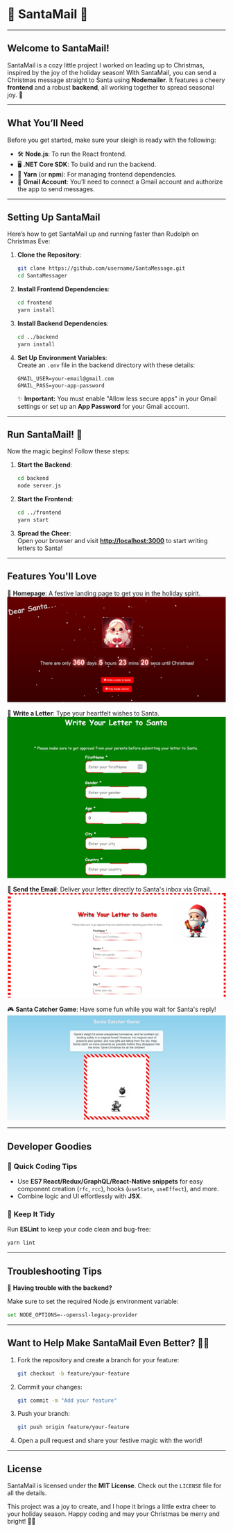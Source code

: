 # 🎅 **SantaMail** 🎄  

---

## **Welcome to SantaMail!**  

SantaMail is a cozy little project I worked on leading up to Christmas, inspired by the joy of the holiday season! With SantaMail, you can send a Christmas message straight to Santa using **Nodemailer**. It features a cheery **frontend** and a robust **backend**, all working together to spread seasonal joy. 🎁  

---

## **What You’ll Need**  

Before you get started, make sure your sleigh is ready with the following:  

- 🛠️ **Node.js**: To run the React frontend.  
- 🖥️ **.NET Core SDK**: To build and run the backend.  
- 🎀 **Yarn** (or **npm**): For managing frontend dependencies.  
- 📧 **Gmail Account**: You’ll need to connect a Gmail account and authorize the app to send messages.  

---

## **Setting Up SantaMail**  

Here’s how to get SantaMail up and running faster than Rudolph on Christmas Eve:  

1. **Clone the Repository**:  
   ```bash
   git clone https://github.com/username/SantaMessage.git
   cd SantaMessager
   ```  

2. **Install Frontend Dependencies**:  
   ```bash
   cd frontend
   yarn install
   ```  

3. **Install Backend Dependencies**:  
   ```bash
   cd ../backend
   yarn install
   ```  

4. **Set Up Environment Variables**:  
   Create an `.env` file in the backend directory with these details:  
   ```plaintext
   GMAIL_USER=your-email@gmail.com
   GMAIL_PASS=your-app-password
   ```  
   ✨ **Important:** You must enable "Allow less secure apps" in your Gmail settings or set up an **App Password** for your Gmail account.  

---

## **Run SantaMail!** 🎉  

Now the magic begins! Follow these steps:  

1. **Start the Backend**:  
   ```bash
   cd backend
   node server.js
   ```  

2. **Start the Frontend**:  
   ```bash
   cd ../frontend
   yarn start
   ```  

3. **Spread the Cheer**:  
   Open your browser and visit **[http://localhost:3000](http://localhost:3000)** to start writing letters to Santa!  

---

## **Features You'll Love**  

🎅 **Homepage**: A festive landing page to get you in the holiday spirit.  
![Santa Homepage](SantaHomepage.jpg)  

💌 **Write a Letter**: Type your heartfelt wishes to Santa.  
![Write Letter](WriteLetterToSanta.jpg)  

📧 **Send the Email**: Deliver your letter directly to Santa's inbox via Gmail.  
![Email](Email.jpg)  

🎮 **Santa Catcher Game**: Have some fun while you wait for Santa's reply!  
![SantaCatcher](SantaCatcher.jpg)  

---

## **Developer Goodies**  

### 🚀 **Quick Coding Tips**  

- Use **ES7 React/Redux/GraphQL/React-Native snippets** for easy component creation (`rfc`, `rcc`), hooks (`useState`, `useEffect`), and more.  
- Combine logic and UI effortlessly with **JSX**.  

### 🧹 **Keep It Tidy**  

Run **ESLint** to keep your code clean and bug-free:  
```bash
yarn lint
```  

---

## **Troubleshooting Tips**  

🎄 **Having trouble with the backend?**  

Make sure to set the required Node.js environment variable:  
```bash
set NODE_OPTIONS=--openssl-legacy-provider
```  

---

## **Want to Help Make SantaMail Even Better?** 🎅✨  

1. Fork the repository and create a branch for your feature:  
   ```bash
   git checkout -b feature/your-feature
   ```  

2. Commit your changes:  
   ```bash
   git commit -m "Add your feature"
   ```  

3. Push your branch:  
   ```bash
   git push origin feature/your-feature
   ```  

4. Open a pull request and share your festive magic with the world!  

---

## **License**  

SantaMail is licensed under the **MIT License**. Check out the `LICENSE` file for all the details.  

This project was a joy to create, and I hope it brings a little extra cheer to your holiday season. Happy coding and may your Christmas be merry and bright! 🎄✨  